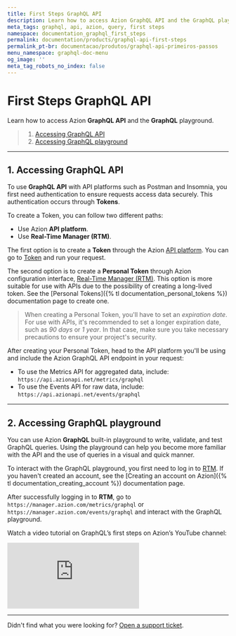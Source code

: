 ```yaml
---
title: First Steps GraphQL API
description: Learn how to access Azion GraphQL API and the GraphQL playground.
meta_tags: graphql, api, azion, query, first steps
namespace: documentation_graphql_first_steps
permalink: documentation/products/graphql-api-first-steps
permalink_pt-br: documentacao/produtos/graphql-api-primeiros-passos
menu_namespace: graphql-doc-menu
og_image: ''
meta_tag_robots_no_index: false
---
```


# First Steps GraphQL API

Learn how to access Azion **GraphQL API** and the **GraphQL** playground.

> 1. [Accessing GraphQL API](#access-api)
> 2. [Accessing GraphQL playground](#access-playground)

---

## 1. Accessing GraphQL API 

To use **GraphQL API** with API platforms such as Postman and Insomnia, you first need authentication to ensure requests access data securely. This authentication occurs through **Tokens**.

To create a Token, you can follow two different paths:

- Use Azion **API platform**.
- Use **Real-Time Manager (RTM)**.

The first option is to create a **Token** through the Azion [API platform](https://api.azion.com/). You can go to [Token](https://api.azion.com/#1b90377d-6f99-4f09-bf4a-9ed630a75afd) and run your request.

The second option is to create a **Personal Token** through Azion configuration interface, [Real-Time Manager (RTM)](https://manager.azion.com/). This option is more suitable for use with APIs due to the possibility of creating a long-lived token. See the [Personal Tokens]({% tl documentation_personal_tokens %}) documentation page to create one.

> When creating a Personal Token, you'll have to set an *expiration date*. For use with APIs, it's recommended to set a longer expiration date, such as *90 days* or *1 year*. In that case, make sure you take necessary precautions to ensure your project's security.

After creating your Personal Token, head to the API platform you'll be using and include the Azion GraphQL API endpoint in your request:

- To use the Metrics API for aggregated data, include: `https://api.azionapi.net/metrics/graphql`
- To use the Events API for raw data, include: `https://api.azionapi.net/events/graphql`

---

## 2. Accessing GraphQL playground 

You can use Azion **GraphQL** built-in playground to write, validate, and test GraphQL queries. Using the playground can help you become more familiar with the API and the use of queries in a visual and quick manner.

To interact with the GraphQL playground, you first need to log in to [RTM](https://manager.azion.com/). If you haven't created an account, see the [Creating an account on Azion]({% tl documentation_creating_account %}) documentation page.

After successfully logging in to **RTM**, go to `https://manager.azion.com/metrics/graphql` or `https://manager.azion.com/events/graphql` and interact with the GraphQL playground.

Watch a video tutorial on GraphQL’s first steps on Azion’s YouTube channel:

<iframe
   src="https://www.youtube.com/embed/tVyRGO-n_rI"
   title="First Steps with GraphQL"
   frameborder="0"
   allow="accelerometer; autoplay; clipboard-write; encrypted-media; gyroscope; picture-in-picture; web-share"
   allowfullscreen></iframe>

---

Didn't find what you were looking for? [Open a support ticket](https://tickets.azion.com/).
